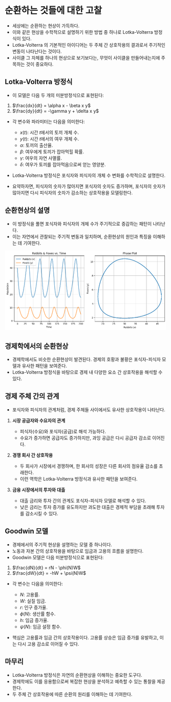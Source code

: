 # 순환하는 것들에 대한 고찰

- 세상에는 순환하는 현상이 가득하다.
- 이와 같은 현상을 수학적으로 설명하기 위한 방법 중 하나로 Lotka-Volterra 방정식이 있다.
- Lotka-Volterra 의 기본적인 아이디어는 두 주체 간 상호작용의 결과로서 주기적인 변동이 나타난다는 것이다.
- 사이클 그 자체를 하나의 현상으로 보기보다는, 무엇이 사이클을 만들어내는지에 주목하는 것이 중요하다.

## Lotka-Volterra 방정식

- 이 모델은 다음 두 개의 미분방정식으로 표현된다:

1. $\frac{dx}{dt} = \alpha x - \beta x y$
2. $\frac{dy}{dt} = -\gamma y + \delta x y$

- 각 변수와 파라미터는 다음을 의미한다:

    - $x(t)$: 시간 $t$에서의 토끼 개체 수.
    - $y(t)$: 시간 $t$에서의 여우 개체 수.
    - $\alpha$: 토끼의 출산율.
    - $\beta$: 여우에게 토끼가 잡아먹힐 확률.
    - $\gamma$: 여우의 자연 사멸률.
    - $\delta$: 여우가 토끼를 잡아먹음으로써 얻는 영양분.

- Lotka-Volterra 방정식은 포식자와 피식자의 개체 수 변화를 수학적으로 설명한다.
- 요약하자면, 피식자의 숫자가 많아지면 포식자의 숫자도 증가하며, 포식자의 숫자가 많아지면 다시 피식자의 숫자가 감소하는 상호작용을 모델링한다.

## 순환현상의 설명

- 이 방정식을 풀면 포식자와 피식자의 개체 수가 주기적으로 증감하는 패턴이 나타난다.
- 이는 자연에서 관찰되는 주기적 변동과 일치하며, 순환현상의 원인과 특징을 이해하는 데 기여한다.

![Lotka-Volterra](img/periodic_phenomenon/Lotka-Volterra.png)

## 경제학에서의 순환현상

- 경제학에서도 비슷한 순환현상이 발견된다. 경제의 호황과 불황은 포식자-피식자 모델과 유사한 패턴을 보여준다.
- Lotka-Volterra 방정식을 바탕으로 경제 내 다양한 요소 간 상호작용을 해석할 수 있다.

## 경제 주체 간의 관계

- 포식자와 피식자의 관계처럼, 경제 주체들 사이에서도 유사한 상호작용이 나타난다.

1. **시장 공급자와 수요자의 관계**
    - 피식자(수요)와 포식자(공급)로 해석 가능하다.
    - 수요가 증가하면 공급자도 증가하지만, 과잉 공급은 다시 공급자 감소로 이어진다.

2. **경쟁 회사 간 상호작용**
    - 두 회사가 시장에서 경쟁하며, 한 회사의 성장은 다른 회사의 점유율 감소를 초래한다.
    - 이런 역학은 Lotka-Volterra 방정식과 유사한 패턴을 보여준다.

3. **금융 시장에서의 투자와 대출**
    - 대출 금리와 투자 간의 관계도 포식자-피식자 모델로 해석할 수 있다.
    - 낮은 금리는 투자 증가를 유도하지만 과도한 대출은 경제적 부담을 초래해 투자를 감소시킬 수 있다.

## Goodwin 모델

- 경제에서의 주기적 현상을 설명하는 모델 중 하나이다.
- 노동과 자본 간의 상호작용을 바탕으로 임금과 고용의 흐름을 설명한다.
- Goodwin 모델은 다음 미분방정식으로 표현된다:

1. $\frac{dN}{dt} = rN - \phi(N)W$
2. $\frac{dW}{dt} = -hW + \psi(N)W$

- 각 변수는 다음을 의미한다:
    - $N$: 고용률.
    - $W$: 실질 임금.
    - $r$: 인구 증가율.
    - $\phi(N)$: 생산률 함수.
    - $h$: 임금 증가율.
    - $\psi(N)$: 임금 설정 함수.

- 핵심은 고용률과 임금 간의 상호작용이다. 고용률 상승은 임금 증가를 유발하고, 이는 다시 고용 감소로 이어질 수 있다.

## 마무리

- Lotka-Volterra 방정식은 자연의 순환현상을 이해하는 중요한 도구다.
- 경제학에도 이를 응용함으로써 복잡한 현상을 분석하고 예측할 수 있는 통찰을 제공한다.
- 두 주체 간 상호작용에 따른 순환의 원리를 이해하는 데 기여한다.
